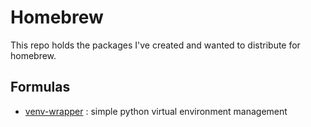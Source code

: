 # Homebrew

This repo holds the packages I've created and wanted to distribute for homebrew.

## Formulas

- [venv-wrapper](https://github.com/marier-nico/venv-wrapper) : simple python virtual environment management
